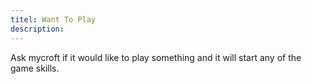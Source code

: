 ```yaml
---
titel: Want To Play
description: 
---
```

Ask mycroft if it would like to play something and it will start any of the game skills.
